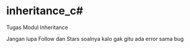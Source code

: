 # inheritance_c#
Tugas Modul Inheritance

Jangan lupa Follow dan Stars soalnya kalo gak gitu ada error sama bug
